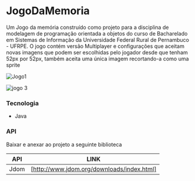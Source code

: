 # JogoDaMemoria
Um Jogo da memória  construído como projeto  para a disciplina de modelagem de programação orientada a objetos do curso de Bacharelado em Sistemas de Informação da Universidade Federal Rural de Pernambuco - UFRPE.
O jogo contém versão Multiplayer e configurações que aceitam novas imagens que podem ser escolhidas pelo jogador desde que tenham 52px por 52px, também aceita uma única imagem recortando-a como uma sprite 

![Jogo1](https://user-images.githubusercontent.com/48795370/104823474-083c3900-5829-11eb-8893-29b0c17bccdc.png)


![jogo 3](https://user-images.githubusercontent.com/48795370/104824254-e2b22e00-582e-11eb-9a87-341bb5763f04.png)

### Tecnologia
   - Java

### API

Baixar e anexar ao projeto a seguinte biblioteca

| API | LINK |
| ------ | ------ |
| Jdom | [http://www.jdom.org/downloads/index.html] |
